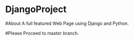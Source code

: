 # DjangoProject
 #About
   A full featured Web Page using Django and Python.
   
#Please Proceed to master branch.

